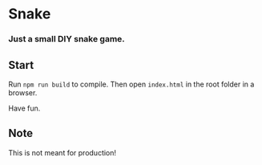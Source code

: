 # Snake

### Just a small DIY snake game.

## Start
Run `npm run build` to compile. Then open `index.html` in the root folder in a browser.

Have fun.

## Note
This is not meant for production!
